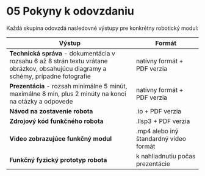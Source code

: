 # 05 Pokyny k odovzdaniu

Každá skupina odovzdá nasledovné výstupy pre konkrétny robotický modul:


| Výstup | Formát |
|---------|---------|
| **Technická správa** - dokumentácia v rozsahu 6 až 8 strán textu vrátane <br> obrázkov, obsahujúcu diagramy a schémy, prípadne fotografie| natívny formát + PDF verzia|
| **Prezentácia** - rozsah minimálne 5 minút, maximálne 8 min, plus 2 minúty na konci na otázky a odpovede| natívny formát + PDF verzia|
| **Návod na zostavenie robota**| .io + PDF verzia|
| **Zdrojový kód funkčného robota**| .llsp3 + PDF verzia|
| **Video zobrazujúce funkčný modul**| .mp4 alebo iný štandardný video formát|
| **Funkčný fyzický prototyp robota** | k nahliadnutiu počas prezentácie |
